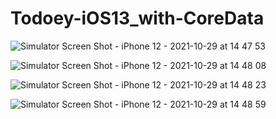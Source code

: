 # Todoey-iOS13_with-CoreData

![Simulator Screen Shot - iPhone 12 - 2021-10-29 at 14 47 53](https://user-images.githubusercontent.com/40691961/139480716-24a91797-db23-4ac5-b8fc-6242ba8d8b8a.png)

![Simulator Screen Shot - iPhone 12 - 2021-10-29 at 14 48 08](https://user-images.githubusercontent.com/40691961/139480759-8e77a6d4-c1ee-4cae-954e-70c57daf4ed7.png)

![Simulator Screen Shot - iPhone 12 - 2021-10-29 at 14 48 23](https://user-images.githubusercontent.com/40691961/139480796-10284e3c-0a14-4a5a-a7c8-3a401db8a9b2.png)

![Simulator Screen Shot - iPhone 12 - 2021-10-29 at 14 48 59](https://user-images.githubusercontent.com/40691961/139480836-f6d06c05-0568-4060-a1d0-8480315bae7c.png)
